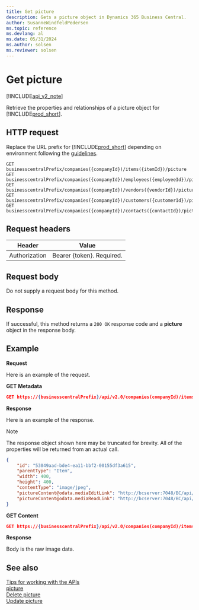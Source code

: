 ```yaml
---
title: Get picture  
description: Gets a picture object in Dynamics 365 Business Central. 
author: SusanneWindfeldPedersen
ms.topic: reference
ms.devlang: al
ms.date: 05/31/2024
ms.author: solsen
ms.reviewer: solsen
---
```


# Get picture

[!INCLUDE[api_v2_note](../../../includes/api_v2_note.md)]

Retrieve the properties and relationships of a picture object for [!INCLUDE[prod_short](../../../includes/prod_short.md)].

## HTTP request
Replace the URL prefix for [!INCLUDE[prod_short](../../../includes/prod_short.md)] depending on environment following the [guidelines](../../v2.0/endpoints-apis-for-dynamics.md).
```
GET businesscentralPrefix/companies({companyId})/items({itemId})/picture
GET businesscentralPrefix/companies({companyId})/employees({employeeId})/picture
GET businesscentralPrefix/companies({companyId})/vendors({vendorId})/picture
GET businesscentralPrefix/companies({companyId})/customers({customerId})/picture
GET businesscentralPrefix/companies({companyId})/contacts({contactId})/picture
```

## Request headers

|Header|Value|
|------|-----|
|Authorization  |Bearer {token}. Required. |

## Request body

Do not supply a request body for this method.

## Response
If successful, this method returns a ```200 OK``` response code and a **picture** object in the response body.

## Example

**Request**

Here is an example of the request.

**GET Metadata**

```json
GET https://{businesscentralPrefix}/api/v2.0/companies(companyId)/items(itemId)/picture
```
**Response**

Here is an example of the response.

> [!NOTE]  
> The response object shown here may be truncated for brevity. All of the properties will be returned from an actual call.

```json
{
    "id": "53049aad-bde4-ea11-bbf2-00155df3a615",
    "parentType": "Item", 
    "width": 400,
    "height": 400,
    "contentType": "image/jpeg",
    "pictureContent@odata.mediaEditLink": "http://bcserver:7048/BC/api/v2.0/companies(52e03390-bde4-ea11-bbf2-00155df3a615)/customers(53049aad-bde4-ea11-bbf2-00155df3a615)/picture(3ba68d90-3a48-ed11-bbb0-000d3a398903)/content",
    "pictureContent@odata.mediaReadLink": "http://bcserver:7048/BC/api/v2.0/companies(52e03390-bde4-ea11-bbf2-00155df3a615)/customers(53049aad-bde4-ea11-bbf2-00155df3a615)/picture(3ba68d90-3a48-ed11-bbb0-000d3a398903)/content"
}
```

**GET Content**

```json
GET https://{businesscentralPrefix}/api/v2.0/companies(companyId)/items(itemId)/picture(3ba68d90-3a48-ed11-bbb0-000d3a398903)/content
```

**Response**

Body is the raw image data.


## See also
[Tips for working with the APIs](../../../developer/devenv-connect-apps-tips.md)  
[picture](../resources/dynamics_picture.md)  
[Delete picture](dynamics_picture_Delete.md)  
[Update picture](dynamics_picture_Update.md)  
